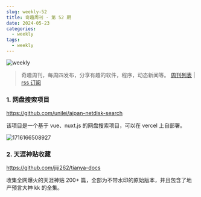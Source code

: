 ```yaml
---
slug: weekly-52
title: 奇趣周刊 - 第 52 期
date: 2024-05-23
categories:
  - weekly
tags:
  - weekly
---
```


![weekly](https://imgurl.zishu.me/weekly.webp)

> 奇趣周刊，每周四发布，分享有趣的软件，程序，动态新闻等。 [周刊列表](/categories/weekly/) | [rss 订阅](/categories/weekly/index.xml)

### 1. 网盘搜索项目

https://github.com/unilei/aipan-netdisk-search

该项目是一个基于 vue、nuxt.js 的网盘搜索项目，可以在 vercel 上自部署。

![1716166508927](https://imgurl.zishu.me/2024/05/1716166508927.webp)

### 2. 天涯神贴收藏

https://github.com/jiji262/tianya-docs

收集全网爆火的天涯神贴 200+ 篇，全部为不带水印的原始版本，并且包含了地产预言大神 kk 的全集。